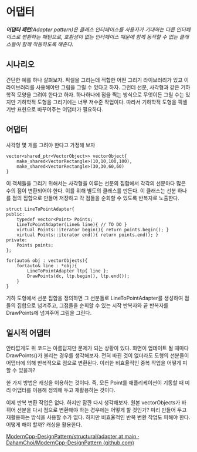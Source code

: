 # 어댑터

***어댑터 패턴**(Adapter pattern)은 클래스 인터페이스를 사용자가 기대하는 다른 인터페이스로 변환하는 패턴으로, 호환성이 없는 인터페이스 때문에 함께 동작할 수 없는 클래스들이 함께 작동하도록 해준다.*

## 시나리오
간단한 예를 하나 살펴보자. 픽셀을 그리는데 적합한 어떤 그리기 라이브러리가 있고 이 라이브러리를 사용해야만 그림을 그릴 수 있다고 하자. 그런데 선분, 사각형과 같은 기하학적 모양을 그려야 한다고 하자. 하나하나에 점을 찍는 방식으로 무엇이든 그릴 수는 있지만 기하학적 도형을 그리기에는 너무 저수준 작업이다. 따라서 기하학적 도형을 픽셀 기반 표현으로 바꾸어주는 어댑터가 필요하다.

## 어댑터
사각형 몇 개를 그려야 한다고 가정해 보자

	vector<shared_ptr<VectorObject>> vectorObject{
		make_shared<VectorRectangle>(10,10,100,100),
		make_shared<VectorRectangle>(30,30,60,60)
	}

이 객체들을 그리기 위해서는 사각형을 이루는 선분의 집합에서 각각의 선분마다 많은 수의 점이 변환되어야 한다. 이를 위해 별도의 클래스를 만든다. 이 클래스는 선분 하나를 점의 집합으로 만들어 저장하고 각 점들을 순회할 수 있도록 반복자로 노출한다.

	struct LineToPointAdapter{
	public:
		typedef vector<Point> Points;
		LineToPointAdapter(Line& line){	// TO DO }
		virtual Points::iterator begin(){ return points.begin(); }
		virtual Points::iterator end(){ return points.end(); }
	private:
		Points points;
	};

	for(auto& obj : vectorObjects){
		for(auto& line : *obj){
			LineToPointAdapter ltp{ line };
			DrawPoints(dc, ltp.begin(), ltp.end());
		}
	}

기하 도형에서 선분 집합을 정의하면 그 선분들로 LineToPointAdapter를 생성하여 점들의 집합으로 넘겨주고, 그점들을 순회할 수 있는 시작 반복자와 끝 반복자를 DrawPoints에 넘겨주어 그림을 그린다.

## 일시적 어댑터
안타깝게도 위 코드는 아름답지만 문제가 되는 상황이 있다. 화면이 업데이트 될 때마다 DrawPoints()가 불리는 경우를 생각해보자. 전혀 바뀐 것이 없더라도 도형의 선분들이 어댑터에 의해 반복적으로 점으로 변환된다. 이러한 비효율적인 중복 작업을 어떻게 피할 수 있을까?

한 가지 방법은 캐싱을 이용하는 것이다. 즉, 모든 Point를 애플리케이션이 기동할 때 미리 어댑터를 이용해 정의해 두고 재활용하는 것이다.

이제 반복 변환 작업은 없다. 하지만 잠깐 다시 생각해보자. 원본 vectorObjects가 바뀌어 선분을 다시 점으로 변환해야 하는 경우에는 어떻게 할 것인가? 미리 만들어 두고 재활용하는 방식을 사용할 수가 없다. 하지만 비효율적인 반복 변환 작업도 피해야 한다. 어떻게 해야 할까? 캐싱을 활용한다.

[ModernCpp-DesignPattern/structural/adapter at main · DahamChoi/ModernCpp-DesignPattern (github.com)](https://github.com/DahamChoi/ModernCpp-DesignPattern/tree/main/structural/adapter)